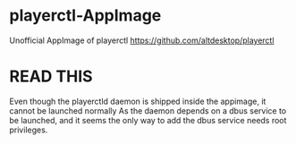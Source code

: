 # playerctl-AppImage
Unofficial AppImage of playerctl https://github.com/altdesktop/playerctl

# READ THIS

Even though the playerctld daemon is shipped inside the appimage, it cannot be launched normally As the daemon depends on a dbus service to be launched, and it seems the only way to add the dbus service needs root privileges. 
